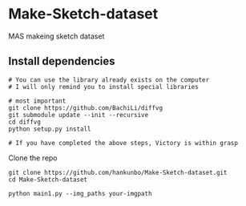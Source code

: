 # Make-Sketch-dataset
MAS
makeing sketch dataset

## Install dependencies

```
# You can use the library already exists on the computer
# I will only remind you to install special libraries

# most important
git clone https://github.com/BachiLi/diffvg
git submodule update --init --recursive
cd diffvg
python setup.py install

# If you have completed the above steps, Victory is within grasp
```

Clone the repo
```
git clone https://github.com/hankunbo/Make-Sketch-dataset.git
cd Make-Sketch-dataset

python main1.py --img_paths your-imgpath 
```
